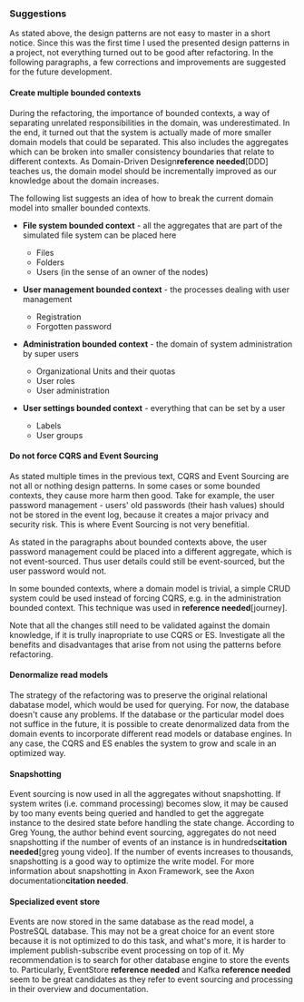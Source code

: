 ### Suggestions

As stated above, the design patterns are not easy to master in a short notice. Since this was the first time I used the presented design patterns in a project, not everything turned out to be good after refactoring. In the following paragraphs, a few corrections and improvements are suggested for the future development.

#### Create multiple bounded contexts

During the refactoring, the importance of bounded contexts, a way of separating unrelated responsibilities in the domain, was underestimated. In the end, it turned out that the system is actually made of more smaller domain models that could be separated. This also includes the aggregates which can be broken into smaller consistency boundaries that relate to different contexts. As Domain-Driven Design**reference needed**[DDD] teaches us, the domain model should be incrementally improved as our knowledge about the domain increases.

The following list suggests an idea of how to break the current domain model into smaller bounded contexts.

- **File system bounded context** - all the aggregates that are part of the simulated file system can be placed here
	- Files
	- Folders
	- Users (in the sense of an owner of the nodes)

- **User management bounded context** - the processes dealing with user management
	- Registration
	- Forgotten password

- **Administration bounded context** - the domain of system administration by super users
	- Organizational Units and their quotas
	- User roles
	- User administration

- **User settings bounded context** - everything that can be set by a user
	- Labels
	- User groups


#### Do not force CQRS and Event Sourcing

As stated multiple times in the previous text, CQRS and Event Sourcing are not all or nothing design patterns. In some cases or some bounded contexts, they cause more harm then good. Take for example, the user password management - users' old passwords (their hash values) should not be stored in the event log, because it creates a major privacy and security risk. This is where Event Sourcing is not very benefitial. 

As stated in the paragraphs about bounded contexts above, the user password management could be placed into a different aggregate, which is not event-sourced. Thus user details could still be event-sourced, but the user password would not.

In some bounded contexts, where a domain model is trivial, a simple CRUD system could be used instead of forcing CQRS, e.g. in the administration bounded context. This technique was used in **reference needed**[journey]. 

Note that all the changes still need to be validated against the domain knowledge, if it is trully inapropriate to use CQRS or ES. Investigate all the benefits and disadvantages that arise from not using the patterns before refactoring.

#### Denormalize read models

The strategy of the refactoring was to preserve the original relational dabatase model, which would be used for querying. For now, the database doesn't cause any problems. If the database or the particular model does not suffice in the future, it is possible to create denormalized data from the domain events to incorporate different read models or database engines. In any case, the CQRS and ES enables the system to grow and scale in an optimized way. 

#### Snapshotting

Event sourcing is now used in all the aggregates without snapshotting. If system writes (i.e. command processing) becomes slow, it may be caused by too many events being queried and handled to get the aggregate instance to the desired state before handling the state change. According to Greg Young, the author behind event sourcing, aggregates do not need snapshotting if the number of events of an instance is in hundreds**citation needed**[greg young video]. If the number of events increases to thousands, snapshotting is a good way to optimize the write model. For more information about snapshotting in Axon Framework, see the Axon documentation**citation needed**.

#### Specialized event store

Events are now stored in the same database as the read model, a PostreSQL database. This may not be a great choice for an event store because it is not optimized to do this task, and what's more, it is harder to implement publish-subscribe event processing on top of it. My recommendation is to search for other database engine to store the events to. Particularly, EventStore **reference needed** and Kafka **reference needed** seem to be great candidates as they refer to event sourcing and processing in their overview and documentation.